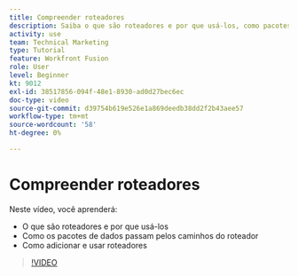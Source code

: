 ```yaml
---
title: Compreender roteadores
description: Saiba o que são roteadores e por que usá-los, como pacotes de dados passam pelos caminhos do roteador e como adicionar e usar roteadores, tudo em [!DNL Adobe Workfront Fusion].
activity: use
team: Technical Marketing
type: Tutorial
feature: Workfront Fusion
role: User
level: Beginner
kt: 9012
exl-id: 38517856-094f-48e1-8930-ad0d27bec6ec
doc-type: video
source-git-commit: d39754b619e526e1a869deedb38dd2f2b43aee57
workflow-type: tm+mt
source-wordcount: '58'
ht-degree: 0%

---
```


# Compreender roteadores

Neste vídeo, você aprenderá:

* O que são roteadores e por que usá-los
* Como os pacotes de dados passam pelos caminhos do roteador
* Como adicionar e usar roteadores

>[!VIDEO](https://video.tv.adobe.com/v/335271/?quality=12)
